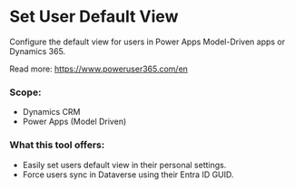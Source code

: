 # Set User Default View
Configure the default view for users in Power Apps Model-Driven apps or Dynamics 365.

Read more: https://www.poweruser365.com/en

### Scope:
- Dynamics CRM
- Power Apps (Model Driven)

### What this tool offers:
- Easily set users default view in their personal settings.
- Force users sync in Dataverse using their Entra ID GUID.
